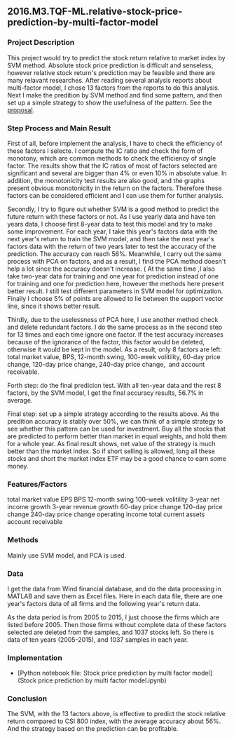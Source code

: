 ## 2016.M3.TQF-ML.relative-stock-price-prediction-by-multi-factor-model

### Project Description
This project would try to predict the stock return relative to market index by SVM method. Absolute stock price prediction is difficult and senseless, however relative stock return's prediction may be feasible and there are many relavant researches. After reading several analysis reports about multi-factor model, I chose 13 factors from the reports to do this analysis. Next I make the predition by SVM method and find some pattern, and then set up a simple strategy to show the usefulness of the pattern. See the [proposal](Proposal.pdf).


### Step Process and Main Result
First of all, before implement the analysis, I have to check the efficiency of these factors I selecte. I compute the IC ratio and check the form of monotony, which are common methods to check the efficiency of single factor. The results show that the IC ratios of most of factors selected are significant and several are bigger than 4% or even 10% in absolute value. In addition, the monotonicity test results are also good, and the graphs present obvious monotonicity in the return on the factors. Therefore these factors can be considered efficient and I can use them for further analysis.

Secondly, I try to figure out whether SVM is a good method to predict the future return with these factors or not. As I use yearly data and have ten years data, I choose first 8-year data to test this model and try to make some improvement. For each year, I take this year's factors data with the next year's return to train the SVM model, and then take the next year's factors data with the return of two years later to test the accuracy of the prediction. The accuracy can reach 56%. Meanwhile, I carry out the same process with PCA on factors, and as a result, I find the PCA method doesn't help a lot since the accuracy doesn't increase. ( At the same time ,I also take two-year data for training and one year for prediction instead of one for training and one for prediction here, however the methods here present better result. I still test different parameters in SVM model for optimization. Finally I choose 5% of points are allowed to lie between the support vector line, since it shows better result.

Thirdly, due to the uselessness of PCA here, I use another method check and delete redundant factors. I do the same process as in the second step for 13 times and each time ignore one factor. If the test accuracy increases because of the ignorance of the factor, this factor would be deleted, otherwise it would be kept in the model. As a result, only 8 factors are left: total market value, BPS, 12-month swing, 100-week volitility, 60-day price change, 120-day price change, 240-day price change,  and account receivable.

Forth step: do the final predicion test. With all ten-year data and the rest 8 factors, by the SVM model, I get the final accuracy results, 56.7% in average.

Final step: set up a simple strategy according to the results above. As the predition accuracy is stably over 50%, we can think of a simple strategy to see whether this pattern can be used for investment. Buy all the stocks that are predicted to perform better than market in equal weights, and hold them for a whole year. As final result shows, net value of the strategy is much better than the market index. So if short selling is allowed, long all these stocks and short the market index ETF may be a good chance to earn some money. 


### Features/Factors
total market value
EPS
BPS
12-month swing
100-week volitility
3-year net income growth
3-year revenue growth
60-day price change
120-day price change
240-day price change
operating income
total current assets
account receivable

### Methods
Mainly use SVM model, and PCA is used.

### Data
I get the data from Wind financial database, and do the data processing in MATLAB and save them as Excel files. Here in each data file, there are one year's factors data of all firms and the following year's return data.

As the data period is from 2005 to 2015, I just choose the firms which are listed before 2005. Then those firms without complete data of these factors selected are deleted from the samples, and 1037 stocks left. So there is data of ten years (2005-2015), and 1037 samples in each year.

### Implementation
* [Python notebook file: Stock price prediction by multi factor model](Stock price prediction by multi factor model.ipynb)

### Conclusion
The SVM, with the 13 factors above, is effective to predict the stock relative return compared to CSI 800 index, with the average accuracy about 56%. And the strategy based on the prediction can be profitable.
